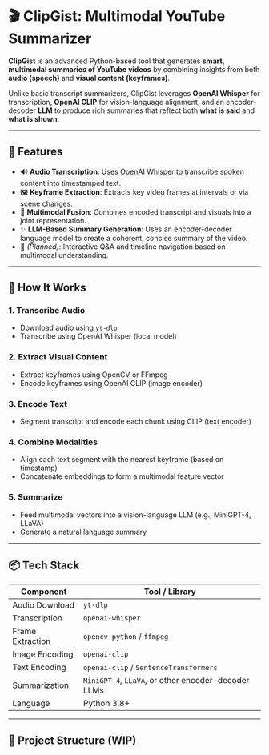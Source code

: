 # 🎬 ClipGist: Multimodal YouTube Summarizer

**ClipGist** is an advanced Python-based tool that generates **smart, multimodal summaries of YouTube videos** by combining insights from both **audio (speech)** and **visual content (keyframes)**.

Unlike basic transcript summarizers, ClipGist leverages **OpenAI Whisper** for transcription, **OpenAI CLIP** for vision-language alignment, and an encoder-decoder **LLM** to produce rich summaries that reflect both **what is said** and **what is shown**.

---

## 🚀 Features

- 🔊 **Audio Transcription**: Uses OpenAI Whisper to transcribe spoken content into timestamped text.
- 🖼️ **Keyframe Extraction**: Extracts key video frames at intervals or via scene changes.
- 🤝 **Multimodal Fusion**: Combines encoded transcript and visuals into a joint representation.
- ✨ **LLM-Based Summary Generation**: Uses an encoder-decoder language model to create a coherent, concise summary of the video.
- 🎯 *(Planned)*: Interactive Q&A and timeline navigation based on multimodal understanding.

---

## 🧠 How It Works

### 1. Transcribe Audio
- Download audio using `yt-dlp`
- Transcribe using OpenAI Whisper (local model)

### 2. Extract Visual Content
- Extract keyframes using OpenCV or FFmpeg
- Encode keyframes using OpenAI CLIP (image encoder)

### 3. Encode Text
- Segment transcript and encode each chunk using CLIP (text encoder)

### 4. Combine Modalities
- Align each text segment with the nearest keyframe (based on timestamp)
- Concatenate embeddings to form a multimodal feature vector

### 5. Summarize
- Feed multimodal vectors into a vision-language LLM (e.g., MiniGPT-4, LLaVA)
- Generate a natural language summary

---

## 📦 Tech Stack

| Component       | Tool / Library              |
|----------------|-----------------------------|
| Audio Download | `yt-dlp`                    |
| Transcription  | `openai-whisper`            |
| Frame Extraction | `opencv-python` / `ffmpeg` |
| Image Encoding | `openai-clip`               |
| Text Encoding  | `openai-clip` / `SentenceTransformers` |
| Summarization  | `MiniGPT-4`, `LLaVA`, or other encoder-decoder LLMs |
| Language       | Python 3.8+                  |

---

## 📁 Project Structure (WIP)

